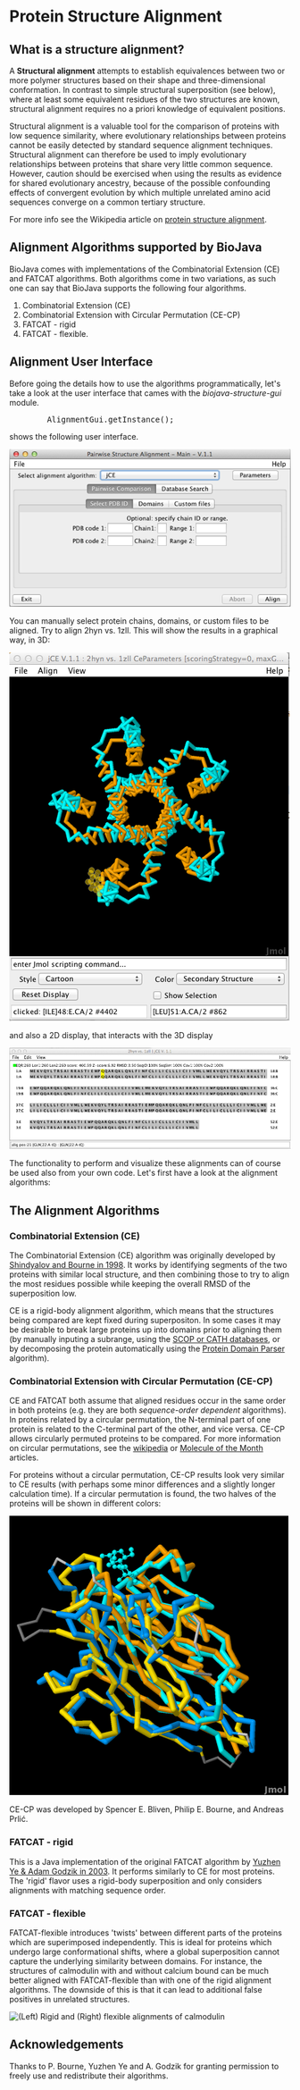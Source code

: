 Protein Structure Alignment
===========================

## What is a structure alignment?

A **Structural alignment** attempts to establish equivalences between two or more polymer structures based on their shape and three-dimensional conformation. In contrast to simple structural superposition (see below), where at least some equivalent residues of the two structures are known, structural alignment requires no a priori knowledge of equivalent positions. 

Structural alignment is a valuable tool for the comparison of proteins with low sequence similarity, where evolutionary relationships between proteins cannot be easily detected by standard sequence alignment techniques. Structural alignment can therefore be used to imply evolutionary relationships between proteins that share very little common sequence. However, caution should be exercised when using the results as evidence for shared evolutionary ancestry, because of the possible confounding effects of convergent evolution by which multiple unrelated amino acid sequences converge on a common tertiary structure.

For more info see the Wikipedia article on [protein structure alignment](http://en.wikipedia.org/wiki/Structural_alignment).

## Alignment Algorithms supported by BioJava

BioJava comes with implementations of the Combinatorial Extension (CE) and FATCAT algorithms. Both algorithms come in two variations, as such one can say that BioJava supports the following four algorithms.

1. Combinatorial Extension (CE)
2. Combinatorial Extension with Circular Permutation (CE-CP)
3. FATCAT - rigid
4. FATCAT - flexible.

## Alignment User Interface

Before going the details how to use the algorithms programmatically, let's take a look at the user interface that cames with the *biojava-structure-gui* module.

<pre>
        AlignmentGui.getInstance();
</pre>    

shows the following user interface. 

![Alignment GUI](img/alignment_gui.png)

You can manually select protein chains, domains, or custom files to be aligned. Try to align 2hyn vs. 1zll. This will show the results in a graphical way, in 3D:

![3D Alignment of PDB IDs 2hyn and 1zll](img/2hyn_1zll.png)

and also a 2D display, that interacts with the 3D display

![2D Alignment of PDB IDs 2hyn and 1zll](img/alignmentpanel.png)

The functionality to perform and visualize these alignments can of course be used also from your own code. Let's first have a look at the alignment algorithms:

## The Alignment Algorithms

### Combinatorial Extension (CE)

The Combinatorial Extension (CE) algorithm was originally developed by
[Shindyalov and Bourne in
1998](http://peds.oxfordjournals.org/content/11/9/739.short).
It works by identifying segments of the two proteins with similar local
structure, and then combining those to try to align the most residues possible
while keeping the overall RMSD of the superposition low.

CE is a rigid-body alignment algorithm, which means that the structures being
compared are kept fixed during superpositon. In some cases it may be desirable
to break large proteins up into domains prior to aligning them (by manually
inputing a subrange, using the [SCOP or CATH databases](externaldb.md), or by
decomposing the protein automatically using the [Protein Domain
Parser](http://www.biojava.org/docs/api/org/biojava/bio/structure/domain/LocalProteinDomainParser.html)
algorithm).

### Combinatorial Extension with Circular Permutation (CE-CP)

CE and FATCAT both assume that aligned residues occur in the same order in both
proteins (e.g. they are both *sequence-order dependent* algorithms). In proteins
related by a circular permutation, the N-terminal part of one protein is related
to the C-terminal part of the other, and vice versa. CE-CP allows circularly
permuted proteins to be compared.  For more information on circular
permutations, see the
[wikipedia](http://en.wikipedia.org/wiki/Circular_permutation_in_proteins) or
[Molecule of the
Month](http://www.pdb.org/pdb/101/motm.do?momID=124&evtc=Suggest&evta=Moleculeof%20the%20Month&evtl=TopBar)
articles.


For proteins without a circular permutation, CE-CP results look very similar to
CE results (with perhaps some minor differences and a slightly longer
calculation time). If a circular permutation is found, the two halves of the
proteins will be shown in different colors:

![Concanavalin A (yellow & orange) aligned with Pea Leptin (blue and cyan)](img/3cna.A_2pel.A_cecp.png)

CE-CP was developed by Spencer E. Bliven, Philip E. Bourne, and Andreas Prli&#263;.

### FATCAT - rigid

This is a Java implementation of the original FATCAT algorithm by [Yuzhen Ye
&amp; Adam Godzik in
2003](http://bioinformatics.oxfordjournals.org/content/19/suppl_2/ii246.abstract).
It performs similarly to CE for most proteins. The 'rigid' flavor uses a
rigid-body superposition and only considers alignments with matching sequence
order.

### FATCAT - flexible

FATCAT-flexible introduces 'twists' between different parts of the proteins
which are superimposed independently. This is ideal for proteins which undergo
large conformational shifts, where a global superposition cannot capture the
underlying similarity between domains. For instance, the structures of
calmodulin with and without calcium bound can be much better aligned with
FATCAT-flexible than with one of the rigid alignment algorithms. The downside of
this is that it can lead to additional false positives in unrelated structures.

![(Left) Rigid and (Right) flexible alignments of
calmodulin](img/1cfd_1cll_fatcat.png)

## Acknowledgements

Thanks to P. Bourne, Yuzhen Ye and A. Godzik for granting permission to freely use and redistribute their algorithms.
